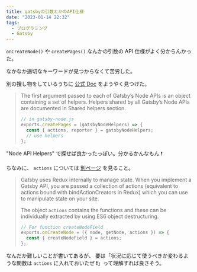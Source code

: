 ```yaml
---
title: gatsbyの引数とかのAPI仕様
date: "2023-01-14 22:32"
tags:
  - プログラミング
  - Gatsby
---
```


`onCreateNode()` や `createPages()` なんかの引数の API 仕様がよく分からんかった。

なかなか適切なキーワードが見つからなくて苦労した。

別の捜し物をしているうちに
[公式 Doc](https://www.gatsbyjs.com/docs/reference/config-files/node-api-helpers/)
をようやく見つけた。

> The first argument passed to each of Gatsby’s Node APIs is an object containing a set of helpers. Helpers shared by all Gatsby’s Node APIs are documented in Shared helpers section.
>
> ```js
> // in gatsby-node.js
> exports.createPages = (gatsbyNodeHelpers) => {
>   const { actions, reporter } = gatsbyNodeHelpers;
>   // use helpers
> };
> ```

"Node API Helpers" で探せば良かったっぽい。分かるかんなもん ❗

ちなみに、 `actions` については
[別ページ](https://www.gatsbyjs.com/docs/reference/config-files/actions/)
を見ること。

> Gatsby uses Redux internally to manage state. When you implement a Gatsby API, you are passed a collection of actions (equivalent to actions bound with bindActionCreators in Redux) which you can use to manipulate state on your site.
>
> The object `actions` contains the functions and these can be individually extracted by using ES6 object destructuring.
>
> ```js
> // For function createNodeField
> exports.onCreateNode = ({ node, getNode, actions }) => {
>   const { createNodeField } = actions;
> };
> ```

なんだか難しいことが書いてあるが、
要は「状況に応じて使うべきか変わるような関数は `actions` に入れておいたぜ ❗」って理解すれば良さそう。
